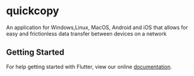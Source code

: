 # quickcopy

An application for Windows,Linux, MacOS, Android and iOS that allows for easy and frictionless data transfer between devices on a network

## Getting Started

For help getting started with Flutter, view our online
[documentation](https://flutter.io/).

